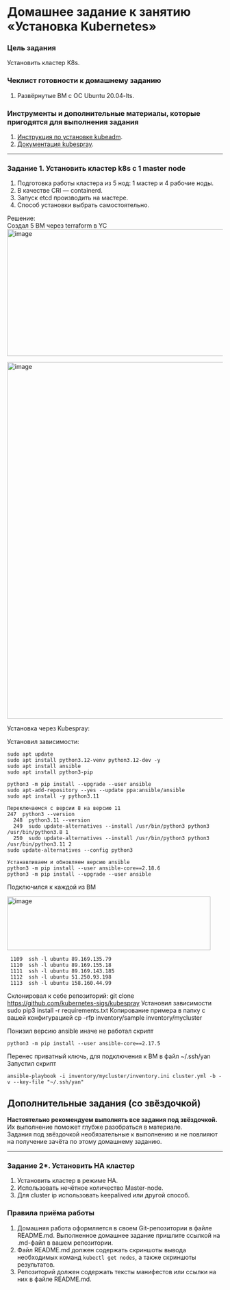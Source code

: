 # Домашнее задание к занятию «Установка Kubernetes»

### Цель задания

Установить кластер K8s.

### Чеклист готовности к домашнему заданию

1. Развёрнутые ВМ с ОС Ubuntu 20.04-lts.


### Инструменты и дополнительные материалы, которые пригодятся для выполнения задания

1. [Инструкция по установке kubeadm](https://kubernetes.io/docs/setup/production-environment/tools/kubeadm/create-cluster-kubeadm/).
2. [Документация kubespray](https://kubespray.io/).

-----

### Задание 1. Установить кластер k8s с 1 master node

1. Подготовка работы кластера из 5 нод: 1 мастер и 4 рабочие ноды.
2. В качестве CRI — containerd.
3. Запуск etcd производить на мастере.
4. Способ установки выбрать самостоятельно.

Решение:  
Создал 5 ВМ через terraform в YC
<img width="1572" height="296" alt="image" src="https://github.com/user-attachments/assets/4ca4aec5-b423-4312-b5c2-58fcb31f3ff9" />

<img width="1445" height="832" alt="image" src="https://github.com/user-attachments/assets/1217967a-c504-40f7-a84f-f142fedff98f" />

Установка через Kubespray:

Установил зависимости:
```
sudo apt update
sudo apt install python3.12-venv python3.12-dev -y
sudo apt install ansible
sudo apt install python3-pip
```
```
python3 -m pip install --upgrade --user ansible
sudo apt-add-repository --yes --update ppa:ansible/ansible
sudo apt install -y python3.11

Переключаемся с версии 8 на версию 11
247  python3 --version
  248  python3.11 --version
  249  sudo update-alternatives --install /usr/bin/python3 python3 /usr/bin/python3.8 1
  250  sudo update-alternatives --install /usr/bin/python3 python3 /usr/bin/python3.11 2
sudo update-alternatives --config python3

Устанавливаем и обновляем версию ansible
python3 -m pip install --user ansible-core==2.18.6
python3 -m pip install --upgrade --user ansible
```

Подключился к каждой из ВМ  


<img width="475" height="125" alt="image" src="https://github.com/user-attachments/assets/dc7d8f74-fae0-418b-bdff-bfeca2e47e4e" />  

```
 1109  ssh -l ubuntu 89.169.135.79
 1110  ssh -l ubuntu 89.169.155.18
 1111  ssh -l ubuntu 89.169.143.185
 1112  ssh -l ubuntu 51.250.93.198
 1113  ssh -l ubuntu 158.160.44.99
```

Склонировал к себе репозиторий:
git clone https://github.com/kubernetes-sigs/kubespray
Установил зависимости
sudo pip3 install -r requirements.txt
Копирование примера в папку с вашей конфигурацией
cp -rfp inventory/sample inventory/mycluster


Понизил версию ansible иначе не работал скрипт  

```
python3 -m pip install --user ansible-core==2.17.5
```

Перенес приватный ключь, для подключения к ВМ в файл ~/.ssh/yan
Запустил скрипт  

```
ansible-playbook -i inventory/mycluster/inventory.ini cluster.yml -b -v --key-file "~/.ssh/yan"
```



## Дополнительные задания (со звёздочкой)

**Настоятельно рекомендуем выполнять все задания под звёздочкой.** Их выполнение поможет глубже разобраться в материале.   
Задания под звёздочкой необязательные к выполнению и не повлияют на получение зачёта по этому домашнему заданию. 

------
### Задание 2*. Установить HA кластер

1. Установить кластер в режиме HA.
2. Использовать нечётное количество Master-node.
3. Для cluster ip использовать keepalived или другой способ.

### Правила приёма работы

1. Домашняя работа оформляется в своем Git-репозитории в файле README.md. Выполненное домашнее задание пришлите ссылкой на .md-файл в вашем репозитории.
2. Файл README.md должен содержать скриншоты вывода необходимых команд `kubectl get nodes`, а также скриншоты результатов.
3. Репозиторий должен содержать тексты манифестов или ссылки на них в файле README.md.
